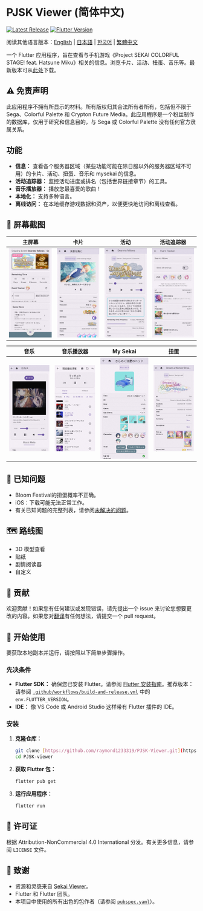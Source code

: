 # PJSK Viewer (简体中文)

[![Latest Release](https://img.shields.io/github/v/release/raymond1233319/PJSK-Viewer)](https://github.com/raymond1233319/PJSK-Viewer/releases/latest)
[![Flutter Version](https://img.shields.io/badge/Flutter-3.x-blue)](https://flutter.dev)

阅读其他语言版本：[English](README.md) | [日本語](README.ja.md) | [한국어](README.ko.md) | [繁體中文](README.zh-TW.md)

一个 Flutter 应用程序，旨在查看与手机游戏《Project SEKAI COLORFUL STAGE! feat. Hatsune Miku》相关的信息。浏览卡片、活动、扭蛋、音乐等。最新版本可从[此处](https://github.com/raymond1233319/PJSK-Viewer/releases/latest)下载。

## ⚠️ 免责声明
此应用程序不拥有所显示的材料。所有版权归其合法所有者所有，包括但不限于 Sega、Colorful Palette 和 Crypton Future Media。此应用程序是一个粉丝制作的数据库，仅用于研究和信息目的，与 Sega 或 Colorful Palette 没有任何官方隶属关系。

## 功能

* **信息：** 查看各个服务器区域（某些功能可能在除日服以外的服务器区域不可用）的卡片、活动、扭蛋、音乐和 mysekai 的信息。
* **活动追踪器：** 监控活动进度或排名（包括世界链接章节）的工具。
* **音乐播放器：** 播放您最喜爱的歌曲！
* **本地化：** 支持多种语言。
* **离线访问：** 在本地缓存游戏数据和资产，以便更快地访问和离线查看。


## 📸 屏幕截图

| 主屏幕                  | 卡片                    | 活动                  | 活动追踪器                 |
| :--------------------------: | :--------------------------: | :--------------------------: | :--------------------------: |
| ![Screenshot 1](/screenshot/screenshot1.jpg) | ![Screenshot 2](/screenshot/screenshot2.jpg) | ![Screenshot 3](/screenshot/screenshot3.jpg) | ![Screenshot 4](/screenshot/screenshot4.jpg) |

| 音乐                  | 音乐播放器                    | My Sekai                  | 扭蛋                 |
| :--------------------------: | :--------------------------: | :--------------------------: | :--------------------------: |
| ![Screenshot 5](/screenshot/screenshot5.jpg) | ![Screenshot 6](/screenshot/screenshot6.jpg) | ![Screenshot 7](/screenshot/screenshot7.jpg) | ![Screenshot 8](/screenshot/screenshot8.jpg) |


## 🐛 已知问题

* Bloom Festival的扭蛋概率不正确。
* iOS：下载可能无法正常工作。
* 有关已知问题的完整列表，请参阅[未解决的问题](https://github.com/raymond1233319/PJSK-viewer/issues)。

## 🗺️ 路线图

* 3D 模型查看
* 贴纸
* 剧情阅读器
* 自定义

## 🤝 贡献

欢迎贡献！如果您有任何建议或发现错误，请先提出一个 issue 来讨论您想要更改的内容。如果您对[翻译](https://github.com/raymond1233319/PJSK-Viewer/tree/main/assets/localization)有任何想法，请提交一个 pull request。

## 🚀 开始使用

要获取本地副本并运行，请按照以下简单步骤操作。

### 先决条件

* **Flutter SDK：** 确保您已安装 Flutter。请参阅 [Flutter 安装指南](https://docs.flutter.dev/get-started/install)。推荐版本：请参阅 [`.github/workflows/build-and-release.yml`](.github/workflows/build-and-release.yml) 中的 `env.FLUTTER_VERSION`。
* **IDE：** 像 VS Code 或 Android Studio 这样带有 Flutter 插件的 IDE。

### 安装

1.  **克隆仓库：**
    ```bash
    git clone [https://github.com/raymond1233319/PJSK-Viewer.git](https://github.com/raymond1233319/PJSK-Viewer.git)
    cd PJSK-viewer
    ```
2.  **获取 Flutter 包：**
    ```bash
    flutter pub get
    ```
3.  **运行应用程序：**
    ```bash
    flutter run
    ```


## 📄 许可证

根据 Attribution-NonCommercial 4.0 International 分发。有关更多信息，请参阅 `LICENSE` 文件。

## 🙏 致谢

* 资源和灵感来自 [Sekai Viewer](https://sekai.best/)。
* Flutter 和 Flutter 团队。
* 本项目中使用的所有出色的包作者（请参阅 [`pubspec.yaml`](pubspec.yaml)）。

